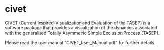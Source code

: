 # civet
CIVET (Current Inspired-Visualization and Evaluation of the TASEP) is a software package that provides a visualization of the dynamics associated with the generalized Totally Asymmetric Simple Exclusion Process (TASEP).

Please read the user manual "CIVET_User_Manual.pdf" for further details.
